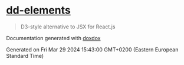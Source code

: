 # [dd-elements](https://github.com/pavloDeshko/dd-elements)

> D3-style alternative to JSX for React.js



Documentation generated with [doxdox](https://github.com/docsbydoxdox/doxdox)

Generated on Fri Mar 29 2024 15:43:00 GMT+0200 (Eastern European Standard Time)
